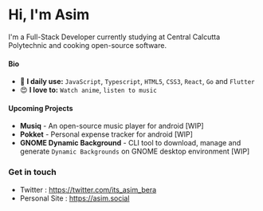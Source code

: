 # Hi, I'm Asim
I'm a Full-Stack Developer currently studying at Central Calcutta Polytechnic and cooking open-source software.

#### Bio
- 🤩️ **I daily use:** `JavaScript`, `Typescript`, `HTML5`, `CSS3`, `React`, `Go` and `Flutter`
- 😍️ **I love to:** `Watch anime`, `listen to music`

#### Upcoming Projects
- **Musiq** - An open-source music player for android [WIP]
- **Pokket** - Personal expense tracker for android [WIP]
- **GNOME Dynamic Background** - CLI tool to download, manage and generate `Dynamic Backgrounds`  on GNOME desktop environment [WIP]

### Get in touch
- Twitter : <https://twitter.com/its_asim_bera>
- Personal Site : <https://asim.social>